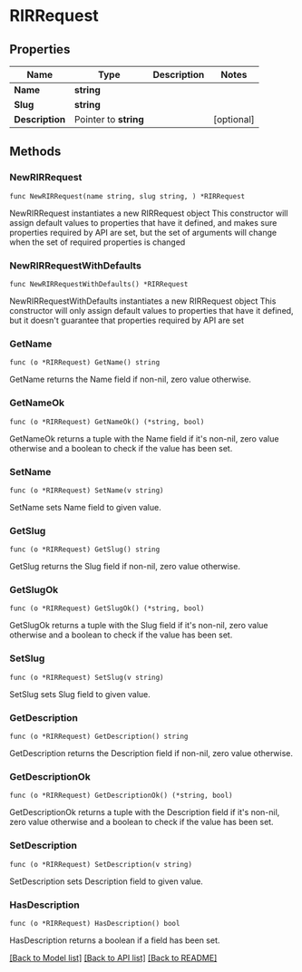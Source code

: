 # RIRRequest

## Properties

Name | Type | Description | Notes
------------ | ------------- | ------------- | -------------
**Name** | **string** |  | 
**Slug** | **string** |  | 
**Description** | Pointer to **string** |  | [optional] 

## Methods

### NewRIRRequest

`func NewRIRRequest(name string, slug string, ) *RIRRequest`

NewRIRRequest instantiates a new RIRRequest object
This constructor will assign default values to properties that have it defined,
and makes sure properties required by API are set, but the set of arguments
will change when the set of required properties is changed

### NewRIRRequestWithDefaults

`func NewRIRRequestWithDefaults() *RIRRequest`

NewRIRRequestWithDefaults instantiates a new RIRRequest object
This constructor will only assign default values to properties that have it defined,
but it doesn't guarantee that properties required by API are set

### GetName

`func (o *RIRRequest) GetName() string`

GetName returns the Name field if non-nil, zero value otherwise.

### GetNameOk

`func (o *RIRRequest) GetNameOk() (*string, bool)`

GetNameOk returns a tuple with the Name field if it's non-nil, zero value otherwise
and a boolean to check if the value has been set.

### SetName

`func (o *RIRRequest) SetName(v string)`

SetName sets Name field to given value.


### GetSlug

`func (o *RIRRequest) GetSlug() string`

GetSlug returns the Slug field if non-nil, zero value otherwise.

### GetSlugOk

`func (o *RIRRequest) GetSlugOk() (*string, bool)`

GetSlugOk returns a tuple with the Slug field if it's non-nil, zero value otherwise
and a boolean to check if the value has been set.

### SetSlug

`func (o *RIRRequest) SetSlug(v string)`

SetSlug sets Slug field to given value.


### GetDescription

`func (o *RIRRequest) GetDescription() string`

GetDescription returns the Description field if non-nil, zero value otherwise.

### GetDescriptionOk

`func (o *RIRRequest) GetDescriptionOk() (*string, bool)`

GetDescriptionOk returns a tuple with the Description field if it's non-nil, zero value otherwise
and a boolean to check if the value has been set.

### SetDescription

`func (o *RIRRequest) SetDescription(v string)`

SetDescription sets Description field to given value.

### HasDescription

`func (o *RIRRequest) HasDescription() bool`

HasDescription returns a boolean if a field has been set.


[[Back to Model list]](../README.md#documentation-for-models) [[Back to API list]](../README.md#documentation-for-api-endpoints) [[Back to README]](../README.md)


